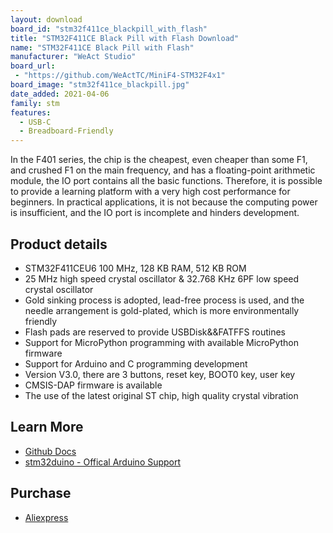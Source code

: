 ```yaml
---
layout: download
board_id: "stm32f411ce_blackpill_with_flash"
title: "STM32F411CE Black Pill with Flash Download"
name: "STM32F411CE Black Pill with Flash"
manufacturer: "WeAct Studio"
board_url:
 - "https://github.com/WeActTC/MiniF4-STM32F4x1"
board_image: "stm32f411ce_blackpill.jpg"
date_added: 2021-04-06
family: stm
features:
  - USB-C
  - Breadboard-Friendly
---
```


In the F401 series, the chip is the cheapest, even cheaper than some F1, and crushed F1 on the main frequency, and has a floating-point arithmetic module, the IO port contains all the basic functions. Therefore, it is possible to provide a learning platform with a very high cost performance for beginners. In practical applications, it is not because the computing power is insufficient, and the IO port is incomplete and hinders development.

## Product details

* STM32F411CEU6 100 MHz, 128 KB RAM, 512 KB ROM
* 25 MHz high speed crystal oscillator & 32.768 KHz 6PF low speed crystal oscillator
* Gold sinking process is adopted, lead-free process is used, and the needle arrangement is gold-plated, which is more environmentally friendly
* Flash pads are reserved to provide USBDisk&&FATFFS routines
* Support for MicroPython programming with available MicroPython firmware
* Support for Arduino and C programming development
* Version V3.0, there are 3 buttons, reset key, BOOT0 key, user key
* CMSIS-DAP firmware is available
* The use of the latest original ST chip, high quality crystal vibration

## Learn More

* [Github Docs](https://github.com/WeActTC/MiniF4-STM32F4x1)
* [stm32duino - Offical Arduino Support](https://github.com/stm32duino/Arduino_Core_STM32)

## Purchase

* [Aliexpress](https://www.aliexpress.com/item/1005001456186625.html)
